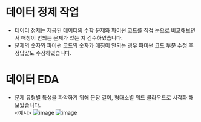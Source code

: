 # 데이터 정제 작업
- 데이터 정제는 제공된 데이터의 수학 문제와 파이썬 코드를 직접 눈으로 비교해보면서 매칭이 안되는 문제가 있는 지 검수하였습니다.
- 문제의 숫자와 파이썬 코드의 숫자가 매칭이 안되는 경우 파이썬 코드 부분 수정 후 정답값도 수정하였습니다.
# 데이터 EDA
- 문제 유형별 특성을 파악하기 위해 문장 길이, 형태소별 워드 클라우드로 시각화 해보았습니다.<br>
<예시>
![image](https://user-images.githubusercontent.com/75985245/172218967-3b30a01e-8fa1-4d16-80cc-ce08797f8d0c.png)
![image](https://user-images.githubusercontent.com/75985245/172219091-110ad883-6e72-4cd2-9ca1-58c2ec06eaa8.png)
